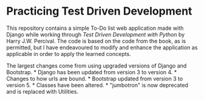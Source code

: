 # Practicing Test Driven Development
This repository contains a simple To-Do list web application made with Django while working through
<cite>Test Driven Development with Python</cite> by Harry J.W. Percival. The code is based on the
code from the book, as is permitted, but I have endeavoured to modify and enhance the application
as applicable in order to apply the learned concepts.

The largest changes come from using upgraded versions of Django and Bootstrap.
    * Django has been updated from version 3 to version 4.
        * Changes to how urls are bound.
    * Bootstrap updated from version 3 to version 5.
        * Classes have been altered.
        * "jumbotron" is now deprecated and is replaced with Utilities.